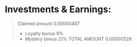 # Investments & Earnings: 

> Claimed amount 	  0.00000407
> + Loyalty bonus 	  9%
> + Mystery bonus 	  21%
> TOTAL AMOUNT 	  0.00000529